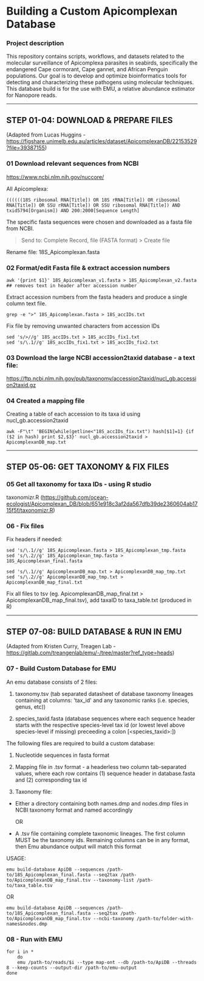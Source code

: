 # Building a Custom Apicomplexan Database

### Project description
This repository contains scripts, workflows, and datasets related to the molecular surveillance of Apicomplexa parasites in seabirds, specifically the endangered Cape cormorant, Cape gannet, and African Penguin populations. Our goal is to develop and optimize bioinformatics tools for detecting and characterizing these pathogens using molecular techniques.
This database build is for the use with EMU, a relative abundance estimator for Nanopore reads.


_________________________________________________________________________________________
			
		
## STEP 01-04: DOWNLOAD & PREPARE FILES 
(Adapted from Lucas Huggins - https://figshare.unimelb.edu.au/articles/dataset/ApicomplexanDB/22153529?file=39387155)

### 01 Download relevant sequences from NCBI 
https://www.ncbi.nlm.nih.gov/nuccore/

All Apicomplexa:
  ```
  ((((((18S ribosomal RNA[Title]) OR 18S rRNA[Title]) OR ribosomal RNA[Title]) OR SSU rRNA[Title]) OR SSU ribosomal RNA[Title]) AND txid5794[Organism]) AND 200:2000[Sequence Length]
```
  
The specific fasta sequences were chosen and downloaded as a fasta file from NCBI.
> Send to: Complete Record, file (FASTA format) > Create file

Rename file: 18S_Apicomplexan.fasta


### 02 Format/edit Fasta file & extract accession numbers
```
awk '{print $1}' 18S_Apicomplexan_v1.fasta > 18S_Apicomplexan_v2.fasta  ## removes text in header after accession number
```

Extract accession numbers from the fasta headers and produce a single column text file.
```
grep -e ">" 18S_Apicomplexan.fasta > 18S_accIDs.txt
```
  
Fix file by removing unwanted characters from accession IDs
```
sed 's/>//g' 18S_accIDs.txt > 18S_accIDs_fix1.txt
sed 's/\.1//g' 18S_accIDs_fix1.txt > 18S_accIDs_fix2.txt
```
 

### 03 Download the large NCBI accession2taxid database - a text file:
https://ftp.ncbi.nlm.nih.gov/pub/taxonomy/accession2taxid/nucl_gb.accession2taxid.gz


### 04 Created a mapping file
Creating a table of each accession to its taxa id using nucl_gb.accession2taxid 

```
awk -F"\t" 'BEGIN{while(getline<"18S_accIDs_fix.txt") hash[$1]=1} {if ($2 in hash) print $2,$3}' nucl_gb.accession2taxid > ApicomplexanDB_map.txt
```

_________________________________________________________________________________________
			
		
## STEP 05-06: GET TAXONOMY & FIX FILES  

### 05 Get all taxonomy for taxa IDs - using R studio

taxonomizr.R (https://github.com/ocean-ecologist/Apicomplexan_DB/blob/651e918c3af2da567dfb39de2360604ab1715f5f/taxonomizr.R)

### 06 - Fix files

Fix headers if needed:

```
sed 's/\.1//g' 18S_Apicomplexan.fasta > 18S_Apicomplexan_tmp.fasta
sed 's/\.2//g' 18S_Apicomplexan_tmp.fasta > 18S_Apicomplexan_final.fasta
```

```
sed 's/\.1//g' ApicomplexanDB_map.txt > ApicomplexanDB_map_tmp.txt
sed 's/\.2//g' ApicomplexanDB_map_tmp.txt > ApicomplexanDB_map_final.txt
```


Fix all files to tsv (eg. ApicomplexanDB_map_final.txt > ApicomplexanDB_map_final.tsv), add taxaID to taxa_table.txt (produced in R)

__________________________________________________________________________________________

## STEP 07-08: BUILD DATABASE & RUN IN EMU
(Adapted from Kristen Curry, Treagen Lab - https://gitlab.com/treangenlab/emu/-/tree/master?ref_type=heads)

### 07 - Build Custom Database for EMU

An emu database consists of 2 files:

1. taxonomy.tsv (tab separated datasheet of database taxonomy lineages containing at columns: 'tax_id' and any taxonomic ranks (i.e. species, genus, etc))

2. species_taxid.fasta (database sequences where each sequence header starts with the respective species-level tax id (or lowest level above species-level if missing) preceeding a colon [<species_taxid>:<remainder of header>])



The following files are required to build a custom database:

1. Nucleotide sequences in fasta format

2. Mapping file in .tsv format - a headerless two column tab-separated values, where each row contains (1) sequence header in database.fasta and (2) corresponding tax id

3. Taxonomy file: 

- Either a directory containing both names.dmp and nodes.dmp files in NCBI taxonomy format and named accordingly

	OR

- A .tsv file containing complete taxonomic lineages. The first column MUST be the taxonomy ids. Remaining columns can be in any format, then Emu abundance output will match this format

USAGE:

```
emu build-database ApiDB --sequences /path-to/18S_Apicomplexan_final.fasta --seq2tax /path-to/ApicomplexanDB_map_final.tsv --taxonomy-list /path-to/taxa_table.tsv
```
OR
```
emu build-database ApiDB --sequences /path-to/18S_Apicomplexan_final.fasta --seq2tax /path-to/ApicomplexanDB_map_final.tsv --ncbi-taxonomy /path-to/folder-with-names&nodes.dmp
```

### 08 - Run with EMU

```
for i in *
	do
	emu /path-to/reads/$i --type map-ont --db /path-to/ApiDB --threads 8 --keep-counts --output-dir /path-to/emu-output
done
```
